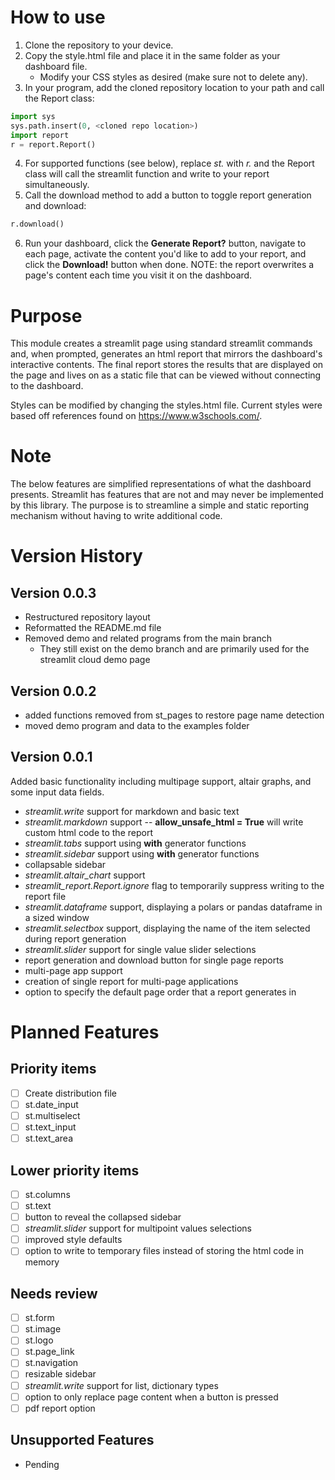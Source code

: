 # How to use
1. Clone the repository to your device.
2. Copy the style.html file and place it in the same folder as your dashboard file.
    - Modify your CSS styles as desired (make sure not to delete any).
3. In your program, add the cloned repository location to your path and call the Report class:
```python
import sys
sys.path.insert(0, <cloned repo location>)
import report
r = report.Report()
```
4. For supported functions (see below), replace _st._ with _r._ and the Report class will call the streamlit function and write to your report simultaneously.
5. Call the download method to add a button to toggle report generation and download: 
```python
r.download()
```
6. Run your dashboard, click the **Generate Report?** button, navigate to each page, activate the content you'd like to add to your report, and click the **Download!** button when done. NOTE: the report overwrites a page's content each time you visit it on the dashboard.

# Purpose
This module creates a streamlit page using standard streamlit commands and, when prompted, generates an html report that mirrors the dashboard's interactive contents. The final report stores the results that are displayed on the page and lives on as a static file that can be viewed without connecting to the dashboard.

Styles can be modified by changing the styles.html file. Current styles were based off references found on https://www.w3schools.com/.
 
# Note
The below features are simplified representations of what the dashboard presents. Streamlit has features that are not and may never be implemented by this library. The purpose is to streamline a simple and static reporting mechanism without having to write additional code. 

# Version History

## Version 0.0.3
- Restructured repository layout 
- Reformatted the README.md file
- Removed demo and related programs from the main branch
    * They still exist on the demo branch and are primarily used for the streamlit cloud demo page

## Version 0.0.2
- added functions removed from st_pages to restore page name detection
- moved demo program and data to the examples folder

## Version 0.0.1
Added basic functionality including multipage support, altair graphs, and some input data fields.
- _streamlit.write_ support for markdown and basic text
- _streamlit.markdown_ support -- **allow_unsafe_html = True** will write custom html code to the report
- _streamlit.tabs_ support using **with** generator functions
- _streamlit.sidebar_ support using **with** generator functions
- collapsable sidebar
- _streamlit.altair_chart_ support
- _streamlit_report.Report.ignore_ flag to temporarily suppress writing to the report file
- _streamlit.dataframe_ support, displaying a polars or pandas dataframe in a sized window
- _streamlit.selectbox_ support, displaying the name of the item selected during report generation
- _streamlit.slider_ support for single value slider selections
- report generation and download button for single page reports
- multi-page app support
- creation of single report for multi-page applications
- option to specify the default page order that a report generates in

# Planned Features
## Priority items
+ [ ] Create distribution file
+ [ ] st.date_input
+ [ ] st.multiselect
+ [ ] st.text_input
+ [ ] st.text_area

## Lower priority items
+ [ ] st.columns
+ [ ] st.text
+ [ ] button to reveal the collapsed sidebar
+ [ ] _streamlit.slider_ support for multipoint values selections 
+ [ ] improved style defaults
+ [ ] option to write to temporary files instead of storing the html code in memory

## Needs review
+ [ ] st.form
+ [ ] st.image
+ [ ] st.logo
+ [ ] st.page_link
+ [ ] st.navigation
+ [ ] resizable sidebar
+ [ ] _streamlit.write_ support for list, dictionary types
+ [ ] option to only replace page content when a button is pressed
+ [ ] pdf report option

## Unsupported Features
- Pending